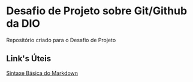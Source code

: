# Desafio de Projeto sobre Git/Github da DIO
Repositório criado para o Desafio de Projeto

## Link's Úteis

[Sintaxe Básica do Markdown](https://www.markdownguide.org/basic-syntax/)

